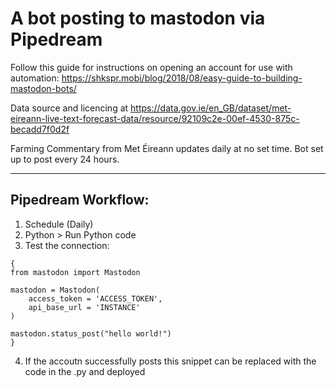 # A bot posting to mastodon via Pipedream

Follow this guide for instructions on opening an account for use with automation: https://shkspr.mobi/blog/2018/08/easy-guide-to-building-mastodon-bots/

Data source and licencing at https://data.gov.ie/en_GB/dataset/met-eireann-live-text-forecast-data/resource/92109c2e-00ef-4530-875c-becadd7f0d2f

Farming Commentary from Met Éireann updates daily at no set time. Bot set up to post every 24 hours.

---
## Pipedream Workflow:
1. Schedule (Daily)
2. Python > Run Python code
3. Test the connection:

```
{
from mastodon import Mastodon

mastodon = Mastodon(
    access_token = 'ACCESS_TOKEN',
    api_base_url = 'INSTANCE'
)

mastodon.status_post("hello world!")
}
``` 

4. If the accoutn successfully posts this snippet can be replaced with the code in the .py and deployed
